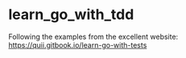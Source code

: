 # learn_go_with_tdd
Following the examples from the excellent website: https://quii.gitbook.io/learn-go-with-tests
